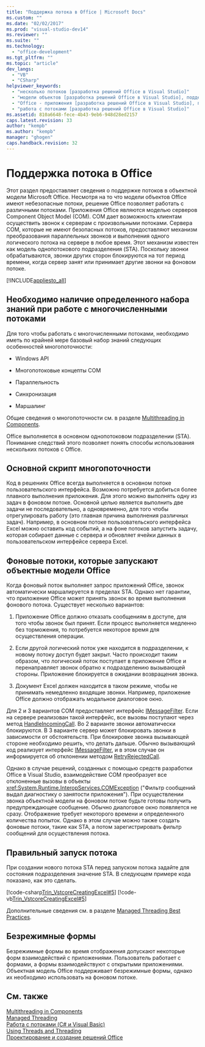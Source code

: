 ```yaml
---
title: "Поддержка потока в Office | Microsoft Docs"
ms.custom: ""
ms.date: "02/02/2017"
ms.prod: "visual-studio-dev14"
ms.reviewer: ""
ms.suite: ""
ms.technology: 
  - "office-development"
ms.tgt_pltfrm: ""
ms.topic: "article"
dev_langs: 
  - "VB"
  - "CSharp"
helpviewer_keywords: 
  - "несколько потоков [разработка решений Office в Visual Studio]"
  - "модели объектов [разработка решений Office в Visual Studio], поддержка потоков"
  - "Office - приложения [разработка решений Office в Visual Studio], поддержка потоков"
  - "работа с потоками [разработка решений Office в Visual Studio]"
ms.assetid: 810a6648-fece-4b43-9eb6-948d28ed2157
caps.latest.revision: 33
author: "kempb"
ms.author: "kempb"
manager: "ghogen"
caps.handback.revision: 32
---
```

# Поддержка потока в Office
  Этот раздел предоставляет сведения о поддержке потоков в объектной модели Microsoft Office.  Несмотря на то что модели объектов Office имеют небезопасные потоки, решение Office позволяет работать с различными потоками.  Приложения Office являются моделью серверов Component Object Model \(COM\).  COM дает возможность клиентам осуществить звонок к серверам с произвольными потоками.  Сервера COM, которые не имеют безопасных потоков, предоставляют механизм преобразования параллельных звонков и выполнения одного логического потока на сервере в любое время.  Этот механизм известен как модель однопотокового подразделения \(STA\).  Поскольку звонки обрабатываются, звонки других сторон блокируются на тот период времени, когда сервер занят или принимает другие звонки на фоновом потоке.  
  
 [!INCLUDE[appliesto_all](../vsto/includes/appliesto-all-md.md)]  
  
## Необходимо наличие определенного набора знаний при работе с многочисленными потоками  
 Для того чтобы работать с многочисленными потоками, необходимо иметь по крайней мере базовый набор знаний следующих особенностей многопоточности:  
  
-   Windows API  
  
-   Многопотоковые концепты COM  
  
-   Параллельность  
  
-   Синхронизация  
  
-   Маршалинг  
  
 Общие сведения о многопоточности см. в разделе [Multithreading in Components](../Topic/Multithreading%20in%20Components.md).  
  
 Office выполняется в основном однопотоковом подразделении \(STA\).  Понимание следствий этого позволяет понять способы использования нескольких потоков с Office.  
  
## Основной скрипт многопоточности  
 Код в решениях Office всегда выполняется в основном потоке пользовательского интерфейса.  Возможно потребуется добиться более плавного выполнения приложения. Для этого можно выполнять одну из задач в фоновом потоке.  Основной целью является выполнить две задачи не последовательно, а одновременно, для того чтобы отрегулировать работу \(это главная причина выполнения различных задач\).  Например, в основном потоке пользовательского интерфейса Excel можно оставить код событий, а на фоне потоков запустить задачу, которая собирает данные с сервера и обновляет ячейки данных в пользовательском интерфейсе сервера Excel.  
  
## Фоновые потоки, которые запускают объектные модели Office  
 Когда фоновый поток выполняет запрос приложений Office, звонок автоматически маршалируется в пределах STA.  Однако нет гарантии, что приложение Office может принять звонок во время выполнения фонового потока.  Существует несколько вариантов:  
  
1.  Приложение Office должно отказать сообщениям в доступе, для того чтобы звонок был принят.  Если процесс выполняется медленно без торможения, то потребуется некоторое время для осуществления операции.  
  
2.  Если другой логический поток уже находится в подразделении, к новому потоку доступ будет закрыт.  Часто происходит таким образом, что логический поток поступает в приложение Office и перенаправляет звонок обратно к подразделению вызывающей стороны.  Приложение блокируется в ожидании возвращения звонка.  
  
3.  Документ Excel должен находится в таком режиме, чтобы не принимать немедленно входящие звонки.  Например, приложение Office должно отображать модальное диалоговое окно.  
  
 Для 2 и 3 вариантов COM предоставляет интерфейс [IMessageFilter](http://msdn.microsoft.com/ru-ru/e12d48c0-5033-47a8-bdcd-e94c49857248).  Если на сервере реализован такой интерфейс, все вызовы поступают через метод [HandleIncomingCall](http://msdn.microsoft.com/ru-ru/7e31b518-ef4f-4bdd-b5c7-e1b16383a5be).  Во 2 варианте звонки автоматически блокируются.  В 3 варианте сервер может блокировать звонки в зависимости от обстоятельств.  При блокировке звонка вызывающей стороне необходимо решить, что делать дальше.  Обычно вызывающий код реализует интерфейс [IMessageFilter](http://msdn.microsoft.com/ru-ru/e12d48c0-5033-47a8-bdcd-e94c49857248), и в этом случае он информируется об отклонении методом [RetryRejectedCall](http://msdn.microsoft.com/ru-ru/3f800819-2a21-4e46-ad15-f9594fac1a3d).  
  
 Однако в случае решений, созданных с помощью средств разработки Office в Visual Studio, взаимодействие COM преобразует все отклоненные вызовы в объекты <xref:System.Runtime.InteropServices.COMException> \("Фильтр сообщений выдал диагностику о занятости приложения"\).  При осуществлении звонка объектной модели на фоновом потоке будьте готовы получить предупреждающее сообщение.  Обычно диалоговое окно появляется не сразу. Отображение требует некоторого времени и определенного количества попыток.  Однако в этом случае можно также создать фоновые потоки, такие как STA, а потом зарегистрировать фильтр сообщений для осуществления потока.  
  
## Правильный запуск потока  
 При создании нового потока STA перед запуском потока задайте для состояния подразделения значение STA.  В следующем примере кода показано, как это сделать.  
  
 [!code-csharp[Trin_VstcoreCreatingExcel#5](../snippets/csharp/VS_Snippets_OfficeSP/Trin_VstcoreCreatingExcel/CS/ThisWorkbook.cs#5)]
 [!code-vb[Trin_VstcoreCreatingExcel#5](../snippets/visualbasic/VS_Snippets_OfficeSP/Trin_VstcoreCreatingExcel/VB/ThisWorkbook.vb#5)]  
  
 Дополнительные сведения см. в разделе [Managed Threading Best Practices](../Topic/Managed%20Threading%20Best%20Practices.md).  
  
## Безрежимные формы  
 Безрежимные формы во время отображения допускают некоторые форм взаимодействий с приложениями.  Пользователь работает с формами, а формы взаимодействуют с открытыми приложениями.  Объектная модель Office поддерживает безрежимные формы, однако их необходимо использовать на фоновом потоке.  
  
## См. также  
 [Multithreading in Components](../Topic/Multithreading%20in%20Components.md)   
 [Managed Threading](../Topic/Managed%20Threading.md)   
 [Работа с потоками &#40;C&#35; и Visual Basic&#41;](../Topic/Threading%20(C%23%20and%20Visual%20Basic).md)   
 [Using Threads and Threading](../Topic/Using%20Threads%20and%20Threading.md)   
 [Проектирование и создание решений Office](../vsto/designing-and-creating-office-solutions.md)  
  
  